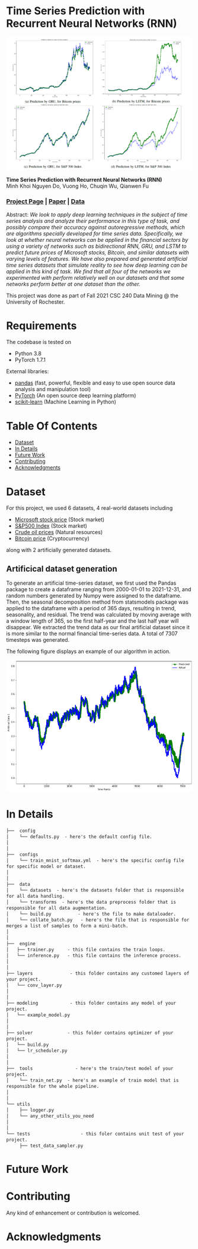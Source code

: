 # Time Series Prediction with Recurrent Neural Networks (RNN)

![Results of analysis](./docs/cover.png)

**Time Series Prediction with Recurrent Neural Networks (RNN)**<br>
Minh Khoi Nguyen Do, Vuong Ho, Chuqin Wu, Qianwen Fu<br>

### [Project Page](https://github.com/goodudetheboy/TimeSeriesWithNN) | [Paper](./paper/paper.pdf) | [Data](#dataset)<br>

Abstract: *We look to apply deep learning techniques in the subject of time series analysis and analyze their performance in this type of task, and possibly compare their accuracy against autoregressive methods, which are algorithms specially developed for time series data. Specifically, we look at whether neural networks can be applied in the financial sectors by using a variety of networks such as bidirectional RNN, GRU, and LSTM to predict future prices of Microsoft stocks, Bitcoin, and similar datasets with varying levels of features. We have also prepared and generated artificial time series datasets that simulate reality to see how deep learning can be applied in this kind of task. We find that all four of the networks we experimented with perform relatively well on our datasets and that some networks perform better at one dataset than the other.*

This project was done as part of Fall 2021 CSC 240 Data Mining @ the University of Rochester.

# Requirements
The codebase is tested on 
* Python 3.8
* PyTorch 1.7.1

External libraries:
- [pandas](https://pandas.pydata.org/) (fast, powerful, flexible and easy to use open source data analysis and manipulation tool)
- [PyTorch](https://pytorch.org/) (An open source deep learning platform) 
- [scikit-learn](https://scikit-learn.org/) (Machine Learning in Python)

# Table Of Contents
-  [Dataset](#dataset)
-  [In Details](#in-details)
-  [Future Work](#future-work)
-  [Contributing](#contributing)
-  [Acknowledgments](#acknowledgments)

# Dataset   
For this project, we used 6 datasets, 4 real-world datasets including 
- [Microsoft stock price](https://www.kaggle.com/vijayvvenkitesh/microsoft-stock-time-series-analysis) (Stock market)
- [S&P500 Index](https://datahub.io/core/s-and-p-500) (Stock market)
- [Crude oil prices](https://fred.stlouisfed.org/series/DCOILBRENTEU) (Natural resources)
- [Bitcoin price](https://www.kaggle.com/sudalairajkumar/cryptocurrencypricehistory) (Cryptocurrency)

along with 2 artificially generated datasets.

## Artificical dataset generation 
To generate an artificial time-series dataset, we
first used the Pandas package to create a dataframe ranging
from 2000-01-01 to 2021-12-31, and random numbers generated
by Numpy were assigned to the dataframe. Then, the
seasonal decomposition method from statsmodels package
was applied to the dataframe with a period of 365 days,
resulting in trend, seasonality, and residual. The trend was
calculated by moving average with a window length of 365,
so the first half-year and the last half year will disappear. We
extracted the trend data as our final artificial dataset since it
is more similar to the normal financial time-series data. A
total of 7307 timesteps was generated.

The following figure displays an example of our algorithm in action.

![Example of artificial dataste](./docs/adata1_graph.png)

# In Details
```
├──  config
│    └── defaults.py  - here's the default config file.
│
│
├──  configs  
│    └── train_mnist_softmax.yml  - here's the specific config file for specific model or dataset.
│ 
│
├──  data  
│    └── datasets  - here's the datasets folder that is responsible for all data handling.
│    └── transforms  - here's the data preprocess folder that is responsible for all data augmentation.
│    └── build.py  		   - here's the file to make dataloader.
│    └── collate_batch.py   - here's the file that is responsible for merges a list of samples to form a mini-batch.
│
│
├──  engine
│   ├── trainer.py     - this file contains the train loops.
│   └── inference.py   - this file contains the inference process.
│
│
├── layers              - this folder contains any customed layers of your project.
│   └── conv_layer.py
│
│
├── modeling            - this folder contains any model of your project.
│   └── example_model.py
│
│
├── solver             - this folder contains optimizer of your project.
│   └── build.py
│   └── lr_scheduler.py
│   
│ 
├──  tools                - here's the train/test model of your project.
│    └── train_net.py  - here's an example of train model that is responsible for the whole pipeline.
│ 
│ 
└── utils
│    ├── logger.py
│    └── any_other_utils_you_need
│ 
│ 
└── tests					- this foler contains unit test of your project.
     ├── test_data_sampler.py
```


# Future Work

# Contributing
Any kind of enhancement or contribution is welcomed.


# Acknowledgments


